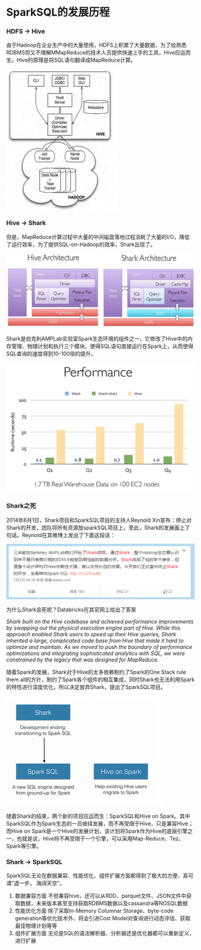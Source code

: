 # SparkSQL的发展历程

### HDFS -> Hive
由于Hadoop在企业生产中的大量使用，HDFS上积累了大量数据，为了给熟悉RDBMS但又不理解MMapReduce的技术人员提供快速上手的工具，Hive应运而生。Hive的原理是将SQL语句翻译成MapReduce计算。

![](/images/hive.png)

### Hive -> Shark
但是，MapReduce计算过程中大量的中间磁盘落地过程消耗了大量的I/O，降低了运行效率，为了提供SQL-on-Hadoop的效率，Shark出现了。

![](/images/hive-vs-shark.png)

Shark是伯克利AMPLab实验室Spark生态环境的组件之一，它修改了Hive中的内存管理、物理计划和执行三个模块，使得SQL语句直接运行在Spark上，从而使得SQL查询的速度得到10-100倍的提升。

![](/images/hive-vs-shark2.png)

### Shark之死
 2014年6月1日，Shark项目和SparkSQL项目的主持人Reynold Xin宣布：停止对Shark的开发，团队将所有资源放sparkSQL项目上，至此，Shark的发展画上了句话。Reynold在其微博上发出了下面这段话：

![](/images/hashjoin.png)

为什么Shark会死呢？Databricks在其官网上给出了答案

*Shark built on the Hive codebase and achieved performance improvements by swapping out the physical execution engine part of Hive. While this approach enabled Shark users to speed up their Hive queries, Shark inherited a large, complicated code base from Hive that made it hard to optimize and maintain. As we moved to push the boundary of performance optimizations and integrating sophisticated analytics with SQL, we were constrained by the legacy that was designed for MapReduce.*

随着Spark的发展，Shark对于Hive的太多依赖制约了Spark的One Stack rule them all的方针，制约了Spark各个组件的相互集成，同时Shark也无法利用Spark的特性进行深度优化，所以决定放弃Shark，提出了SparkSQL项目。

![](/images/end-of-shark.png)

随着Shark的结束，两个新的项目应运而生：SparkSQL和Hive on Spark。其中SparkSQL作为Spark生态的一员继续发展，而不再受限于Hive，只是兼容Hive；而Hive on Spark是一个Hive的发展计划，该计划将Spark作为Hive的底层引擎之一，也就是说，Hive将不再受限于一个引擎，可以采用Map-Reduce、Tez、Spark等引擎。

### Shark -> SparkSQL
SparkSQL无论在数据兼容、性能优化、组件扩展方面都得到了极大的方便，真可谓“退一步， 海阔天空”。
1. 数据兼容方面  不但兼容hive，还可以从RDD、parquet文件、JSON文件中获取数据，未来版本甚至支持获取RDBMS数据以及cassandra等NOSQL数据
2. 性能优化方面  除了采取In-Memory Columnar Storage、byte-code generation等优化技术外、将会引进Cost Model对查询进行动态评估、获取最佳物理计划等等
3. 组件扩展方面  无论是SQL的语法解析器、分析器还是优化器都可以重新定义，进行扩展





